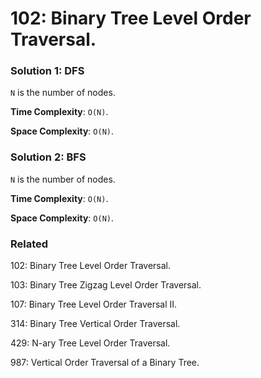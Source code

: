 # 102: Binary Tree Level Order Traversal.

### Solution 1: DFS
`N` is the number of nodes.

**Time Complexity**: `O(N)`.

**Space Complexity**: `O(N)`.

### Solution 2: BFS
`N` is the number of nodes.

**Time Complexity**: `O(N)`.

**Space Complexity**: `O(N)`.

### Related
102: Binary Tree Level Order Traversal.

103: Binary Tree Zigzag Level Order Traversal.

107: Binary Tree Level Order Traversal II.

314: Binary Tree Vertical Order Traversal.

429: N-ary Tree Level Order Traversal.

987: Vertical Order Traversal of a Binary Tree.